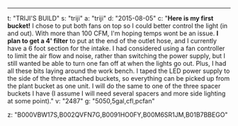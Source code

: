 ---
t: "TRIJI'S BUILD"
s: "triji"
a: "triji"
d: "2015-08-05"
c: "<strong>Here is my first bucket!</strong> I chose to put both fans on top so I could better control the light (in and out). With more than 100 CFM, I'm hoping temps wont be an issue. <strong>I plan to get a 4' filter</strong> to put at the end of the outlet hose, and I currently have a 6 foot section for the intake. I had considered using a fan controller to limit the air flow and noise, rather than switching the power supply, but I still wanted be able to turn one fan off at when the lights go out. Plus, I had all these bits laying around the work bench. I taped the LED power supply to the side of the three attached buckets, so everything can be picked up from the plant bucket as one unit. I will do the same to one of the three spacer buckets I have (I assume I will need several spacers and more side lighting at some point)."
v: "2487"
g: "5050,5gal,cfl,pcfan"

z: "B000VBW17S,B002QVFN7G,B0091HO0FY,B00M6SR1JM,B01B7BBEGO"
